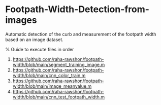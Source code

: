 # Footpath-Width-Detection-from-images
Automatic detection of the curb and measurement of the footpath width based on an image dataset.

% Guide to execute files in order

 1. https://github.com/raha-rawshon/footpath-width/blob/main/segment_training_image.m
 2. https://github.com/raha-rawshon/footpath-width/blob/main/cnn_color_train.m
 3. https://github.com/raha-rawshon/footpath-width/blob/main/image_meanvalue.m
 4. https://github.com/raha-rawshon/footpath-width/blob/main/cnn_test_footpath_width.m
